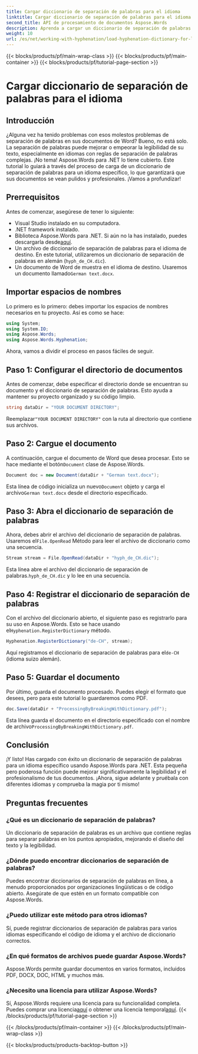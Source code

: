 ```yaml
---
title: Cargar diccionario de separación de palabras para el idioma
linktitle: Cargar diccionario de separación de palabras para el idioma
second_title: API de procesamiento de documentos Aspose.Words
description: Aprenda a cargar un diccionario de separación de palabras para cualquier idioma usando Aspose.Words para .NET en este completo tutorial paso a paso.
weight: 10
url: /es/net/working-with-hyphenation/load-hyphenation-dictionary-for-language/
---
```


{{< blocks/products/pf/main-wrap-class >}}
{{< blocks/products/pf/main-container >}}
{{< blocks/products/pf/tutorial-page-section >}}

# Cargar diccionario de separación de palabras para el idioma

## Introducción

¿Alguna vez ha tenido problemas con esos molestos problemas de separación de palabras en sus documentos de Word? Bueno, no está solo. La separación de palabras puede mejorar o empeorar la legibilidad de su texto, especialmente en idiomas con reglas de separación de palabras complejas. ¡No tema! Aspose.Words para .NET lo tiene cubierto. Este tutorial lo guiará a través del proceso de carga de un diccionario de separación de palabras para un idioma específico, lo que garantizará que sus documentos se vean pulidos y profesionales. ¡Vamos a profundizar!

## Prerrequisitos

Antes de comenzar, asegúrese de tener lo siguiente:

- Visual Studio instalado en su computadora.
- .NET framework instalado.
-  Biblioteca Aspose.Words para .NET. Si aún no la has instalado, puedes descargarla desde[aquí](https://releases.aspose.com/words/net/).
- Un archivo de diccionario de separación de palabras para el idioma de destino. En este tutorial, utilizaremos un diccionario de separación de palabras en alemán (`hyph_de_CH.dic`).
- Un documento de Word de muestra en el idioma de destino. Usaremos un documento llamado`German text.docx`.

## Importar espacios de nombres

Lo primero es lo primero: debes importar los espacios de nombres necesarios en tu proyecto. Así es como se hace:

```csharp
using System;
using System.IO;
using Aspose.Words;
using Aspose.Words.Hyphenation;
```

Ahora, vamos a dividir el proceso en pasos fáciles de seguir.

## Paso 1: Configurar el directorio de documentos

Antes de comenzar, debe especificar el directorio donde se encuentran su documento y el diccionario de separación de palabras. Esto ayuda a mantener su proyecto organizado y su código limpio.

```csharp
string dataDir = "YOUR DOCUMENT DIRECTORY";
```

 Reemplazar`"YOUR DOCUMENT DIRECTORY"` con la ruta al directorio que contiene sus archivos.

## Paso 2: Cargue el documento

 A continuación, cargue el documento de Word que desea procesar. Esto se hace mediante el botón`Document` clase de Aspose.Words.

```csharp
Document doc = new Document(dataDir + "German text.docx");
```

 Esta línea de código inicializa un nuevo`Document` objeto y carga el archivo`German text.docx` desde el directorio especificado.

## Paso 3: Abra el diccionario de separación de palabras

 Ahora, debes abrir el archivo del diccionario de separación de palabras. Usaremos el`File.OpenRead` Método para leer el archivo de diccionario como una secuencia.

```csharp
Stream stream = File.OpenRead(dataDir + "hyph_de_CH.dic");
```

 Esta línea abre el archivo del diccionario de separación de palabras.`hyph_de_CH.dic` y lo lee en una secuencia.

## Paso 4: Registrar el diccionario de separación de palabras

 Con el archivo del diccionario abierto, el siguiente paso es registrarlo para su uso en Aspose.Words. Esto se hace usando el`Hyphenation.RegisterDictionary` método.

```csharp
Hyphenation.RegisterDictionary("de-CH", stream);
```

Aquí registramos el diccionario de separación de palabras para el`de-CH` (idioma suizo alemán).

## Paso 5: Guardar el documento

Por último, guarda el documento procesado. Puedes elegir el formato que desees, pero para este tutorial lo guardaremos como PDF.

```csharp
doc.Save(dataDir + "ProcessingByBreakingWithDictionary.pdf");
```

 Esta línea guarda el documento en el directorio especificado con el nombre de archivo`ProcessingByBreakingWithDictionary.pdf`.

## Conclusión

¡Y listo! Has cargado con éxito un diccionario de separación de palabras para un idioma específico usando Aspose.Words para .NET. Esta pequeña pero poderosa función puede mejorar significativamente la legibilidad y el profesionalismo de tus documentos. ¡Ahora, sigue adelante y pruébala con diferentes idiomas y comprueba la magia por ti mismo!

## Preguntas frecuentes

### ¿Qué es un diccionario de separación de palabras?

Un diccionario de separación de palabras es un archivo que contiene reglas para separar palabras en los puntos apropiados, mejorando el diseño del texto y la legibilidad.

### ¿Dónde puedo encontrar diccionarios de separación de palabras?

Puedes encontrar diccionarios de separación de palabras en línea, a menudo proporcionados por organizaciones lingüísticas o de código abierto. Asegúrate de que estén en un formato compatible con Aspose.Words.

### ¿Puedo utilizar este método para otros idiomas?

Sí, puede registrar diccionarios de separación de palabras para varios idiomas especificando el código de idioma y el archivo de diccionario correctos.

### ¿En qué formatos de archivos puede guardar Aspose.Words?

Aspose.Words permite guardar documentos en varios formatos, incluidos PDF, DOCX, DOC, HTML y muchos más.

### ¿Necesito una licencia para utilizar Aspose.Words?

 Sí, Aspose.Words requiere una licencia para su funcionalidad completa. Puedes comprar una licencia[aquí](https://purchase.aspose.com/buy) o obtener una licencia temporal[aquí](https://purchase.aspose.com/temporary-license/).
{{< /blocks/products/pf/tutorial-page-section >}}

{{< /blocks/products/pf/main-container >}}
{{< /blocks/products/pf/main-wrap-class >}}

{{< blocks/products/products-backtop-button >}}
